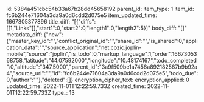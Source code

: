 id: 5384a451cbc54b33a67b28dd45658192
parent_id: 
item_type: 1
item_id: fc6b244e71604a3da9a0d6cdd2d075e5
item_updated_time: 1667305377896
title_diff: "[{\"diffs\":[[1,\"Links\"]],\"start1\":0,\"start2\":0,\"length1\":0,\"length2\":5}]"
body_diff: "[]"
metadata_diff: {"new":{"master_key_id":"","conflict_original_id":"","share_id":"","is_shared":0,"application_data":"","source_application":"net.cozic.joplin-mobile","source":"joplin","is_todo":0,"markup_language":1,"order":1667305368758,"latitude":"44.07592000","longitude":"10.48174167","todo_completed":0,"altitude":"347.5000","parent_id":"3a9f509be1a7456a892182567b9b92a4","source_url":"","id":"fc6b244e71604a3da9a0d6cdd2d075e5","todo_due":0,"author":""},"deleted":[]}
encryption_cipher_text: 
encryption_applied: 0
updated_time: 2022-11-01T12:22:59.733Z
created_time: 2022-11-01T12:22:59.733Z
type_: 13